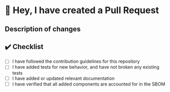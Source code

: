 # :rocket: Hey, I have created a Pull Request

## Description of changes

<!-- Fill in a description of what this PR changes/introduces/fixes
     Link to GitHub issues using keywords https://docs.github.com/en/get-started/writing-on-github/working-with-advanced-formatting/using-keywords-in-issues-and-pull-requests when necessary
-->

## :heavy_check_mark: Checklist

<!-- We follow conventional commit-style PR titles and kebab-case branch names -->

- [ ] I have followed the contribution guidelines for this repository
- [ ] I have added tests for new behavior, and have not broken any existing tests
- [ ] I have added or updated relevant documentation
- [ ] I have verified that all added components are accounted for in the SBOM
